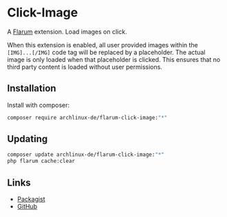 # Click-Image

A [Flarum](http://flarum.org) extension. Load images on click.

When this extension is enabled, all user provided images within the ``[IMG]...[/IMG]`` code tag will be replaced by a
placeholder. The actual image is only loaded when that placeholder is clicked. This ensures that no third party content
is loaded without user permissions.

## Installation

Install with composer:

```sh
composer require archlinux-de/flarum-click-image:"*"
```

## Updating

```sh
composer update archlinux-de/flarum-click-image:"*"
php flarum cache:clear
```

## Links

- [Packagist](https://packagist.org/packages/archlinux-de/flarum-click-image)
- [GitHub](https://github.com/archlinux-de/flarum-click-image)
